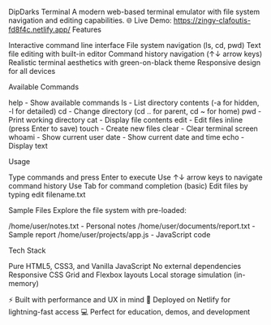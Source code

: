 DipDarks Terminal
A modern web-based terminal emulator with file system navigation and editing capabilities.
🌐 Live Demo: https://zingy-clafoutis-fd8f4c.netlify.app/
Features

Interactive command line interface
File system navigation (ls, cd, pwd)
Text file editing with built-in editor
Command history navigation (↑↓ arrow keys)
Realistic terminal aesthetics with green-on-black theme
Responsive design for all devices

Available Commands

help - Show available commands
ls - List directory contents (-a for hidden, -l for detailed)
cd - Change directory (cd .. for parent, cd ~ for home)
pwd - Print working directory
cat - Display file contents
edit - Edit files inline (press Enter to save)
touch - Create new files
clear - Clear terminal screen
whoami - Show current user
date - Show current date and time
echo - Display text

Usage

Type commands and press Enter to execute
Use ↑↓ arrow keys to navigate command history
Use Tab for command completion (basic)
Edit files by typing edit filename.txt

Sample Files
Explore the file system with pre-loaded:

/home/user/notes.txt - Personal notes
/home/user/documents/report.txt - Sample report
/home/user/projects/app.js - JavaScript code

Tech Stack

Pure HTML5, CSS3, and Vanilla JavaScript
No external dependencies
Responsive CSS Grid and Flexbox layouts
Local storage simulation (in-memory)


⚡ Built with performance and UX in mind
🚀 Deployed on Netlify for lightning-fast access
💻 Perfect for education, demos, and development
